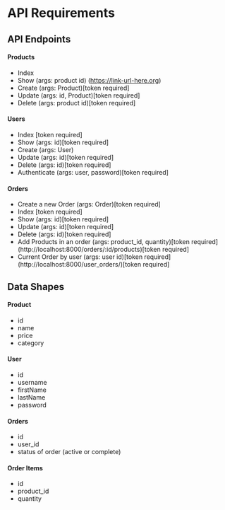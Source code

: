 # API Requirements

## API Endpoints
#### Products
- Index 
- Show (args: product id) (https://link-url-here.org)
- Create (args: Product)[token required]
- Update (args: id, Product)[token required]
- Delete (args: product id)[token required]

#### Users
- Index [token required]
- Show (args: id)[token required]
- Create (args: User)
- Update (args: id)[token required]
- Delete (args: id)[token required]
- Authenticate (args: user, password)[token required]

#### Orders
- Create a new Order (args: Order)[token required]
- Index [token required]
- Show (args: id)[token required]
- Update (args: id)[token required]
- Delete (args: id)[token required]
- Add Products in an order (args: product_id, quantity)[token required] (http://localhost:8000/orders/:id/products)[token required]
- Current Order by user (args: user id)[token required] (http://localhost:8000/user_orders/)[token required]

## Data Shapes
#### Product
- id
- name
- price
- category

#### User
- id
- username
- firstName
- lastName
- password

#### Orders
- id
- user_id
- status of order (active or complete)

#### Order Items
- id
- product_id
- quantity


